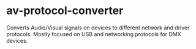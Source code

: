 # av-protocol-converter
Converts Audio/Visual signals on devices to different network and driver protocols. Mostly focused on USB and networking protocols for DMX devices.

